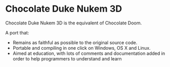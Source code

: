 Chocolate Duke Nukem 3D
=======================

Chocolate Duke Nukem 3D is the equivalent of Chocolate Doom.

A port that:
 * Remains as faithful as possible to the original source code.
 * Portable and compiling in one click on Windows, OS X and Linux.
 * Aimed at education, with lots of comments and documentation added in order to help programmers to understand and learn
